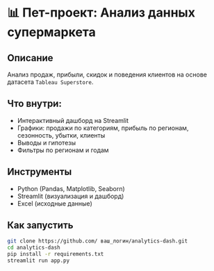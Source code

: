 # 📊 Пет-проект: Анализ данных супермаркета

## Описание
Анализ продаж, прибыли, скидок и поведения клиентов на основе датасета `Tableau Superstore`.

## Что внутри:
- Интерактивный дашборд на Streamlit
- Графики: продажи по категориям, прибыль по регионам, сезонность, убытки, клиенты
- Выводы и гипотезы
- Фильтры по регионам и годам

## Инструменты
- Python (Pandas, Matplotlib, Seaborn)
- Streamlit (визуализация и дашборд)
- Excel (исходные данные)

## Как запустить
```bash
git clone https://github.com/ ваш_логин/analytics-dash.git
cd analytics-dash
pip install -r requirements.txt
streamlit run app.py
